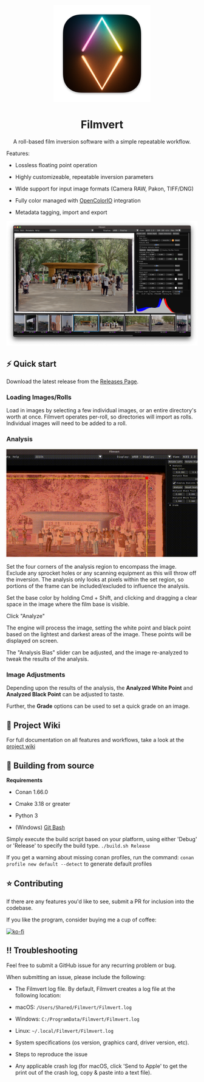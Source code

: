 <div align="center">

![logo](assets/logo.png)


# Filmvert

A roll-based film inversion software with a simple repeatable workflow.
</div>
Features:

- Lossless floating point operation

- Highly customizeable, repeatable inversion parameters

- Wide support for input image formats (Camera RAW, Pakon, TIFF/DNG)

- Fully color managed with [OpenColorIO](https://github.com/AcademySoftwareFoundation/OpenColorIO) integration

- Metadata tagging, import and export

![mainApp](assets/MainApp.png)

## ⚡️ Quick start
Download the latest release from the [Releases Page](https://github.com/montoyatim01/Filmvert/releases).

### Loading Images/Rolls
Load in images by selecting a few individual images, or an entire directory's worth at once. Filmvert operates per-roll, so directories will import as rolls. Individual images will need to be added to a roll.

### Analysis
![basicWorkflow](assets/BasicWorkflow.gif)

Set the four corners of the analysis region to encompass the image. Exclude any sprocket holes or any scanning equipment as this will throw off the inversion. The analysis only looks at pixels within the set region, so portions of the frame can be included/excluded to influence the analysis.

Set the base color by holding Cmd + Shift, and clicking and dragging a clear space in the image where the film base is visible.

Click "Analyze"

The engine will process the image, setting the white point and black point based on the lightest and darkest areas of the image. These points will be displayed on screen.

The "Analysis Bias" slider can be adjusted, and the image re-analyzed to tweak the results of the analysis.

### Image Adjustments
Depending upon the results of the analysis, the **Analyzed White Point** and **Analyzed Black Point** can be adjusted to taste.

Further, the **Grade** options can be used to set a quick grade on an image.


## 📖 Project Wiki

For full documentation on all features and workflows, take a look at the [project wiki](https://github.com/montoyatim01/Filmvert/wiki)

## 🚚 Building from source
**Requirements**

- Conan 1.66.0

- Cmake 3.18 or greater

- Python 3

- (Windows) [Git Bash](https://gitforwindows.org/)

Simply execute the build script based on your platform, using either 'Debug' or 'Release' to specify the build type.
```./build.sh Release```

If you get a warning about missing conan profiles, run the command:
```conan profile new default --detect```
to generate default profiles

## ⭐️ Contributing
If there are any features you'd like to see, submit a PR for inclusion into the codebase.

If you like the program, consider buying me a cup of coffee:

[![ko-fi](https://ko-fi.com/img/githubbutton_sm.svg)](https://ko-fi.com/G2G51BYM3L)

## ‼️ Troubleshooting
Feel free to submit a GitHub issue for any recurring problem or bug.

When submitting an issue, please include the following:
- The Filmvert log file.
By default, Filmvert creates a log file at the following location:
- macOS: ```/Users/Shared/Filmvert/Filmvert.log```
- Windows: ```C:/ProgramData/Filmvert/Filmvert.log```
- Linux: ```~/.local/Filmvert/Filmvert.log```

- System specifications (os version, graphics card, driver version, etc).

- Steps to reproduce the issue

- Any applicable crash log (for macOS, click 'Send to Apple' to get the print out of the crash log, copy & paste into a text file).
